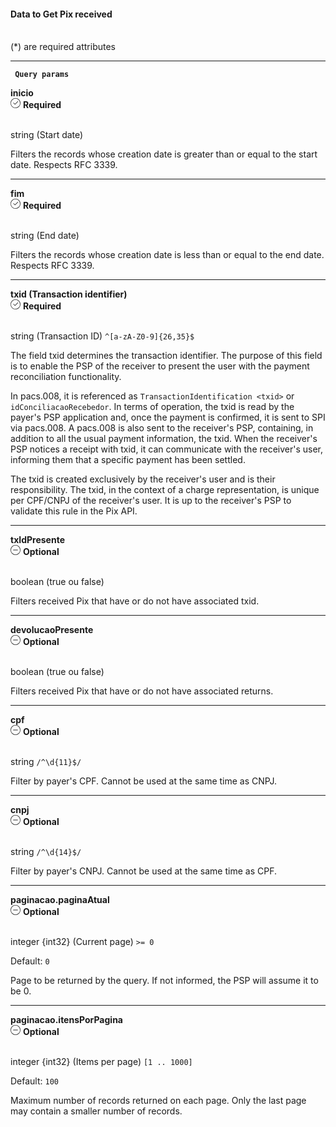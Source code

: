 <div>
<div className="espaco-1">

#### Data to Get Pix received
<br/>                                        
<div className="subtitulo">
(*) are required attributes
</div>
</div>


****

   <div>  
   <p><code><strong> Query params </code></strong></p>
          <div className="left">
           <b>inicio</b>   
          </div>
           <div className="right">
           <div className="obrigatorio">
             <svg id="check-circle" xmlns="http://www.w3.org/2000/svg" width="16" height="16" viewBox="0 0 16 16">
  <path id="Caminho_19146" data-name="Caminho 19146" d="M127.946,200a8,8,0,1,0,8,8A7.936,7.936,0,0,0,127.946,200Zm0,15.2a7.2,7.2,0,0,1-5.09-12.29,7.131,7.131,0,0,1,5.09-2.11,7.2,7.2,0,0,1,0,14.4Z" transform="translate(-119.946 -200)" fill="#2f2f2f"/>
  <path id="Caminho_19147" data-name="Caminho 19147" d="M127.964,211.4l-2.4-2.4a.4.4,0,0,1,.564-.565l2.115,2.115,4.234-4.234a.4.4,0,1,1,.569.57l-4.518,4.514a.393.393,0,0,1-.564,0Z" transform="translate(-121.046 -201.241)" fill="#2f2f2f"/>
</svg> 
              <b>Required</b>   
            </div>
          </div>
  </div>                                      

<br/>                                        
<div className="subtitulo"> 

string (Start date)
</div>

Filters the records whose creation date is greater than or equal to the start date. Respects RFC 3339.


****

   <div>  
          <div className="left">
           <b>fim</b>   
          </div>
           <div className="right">
           <div className="obrigatorio">
             <svg id="check-circle" xmlns="http://www.w3.org/2000/svg" width="16" height="16" viewBox="0 0 16 16">
  <path id="Caminho_19146" data-name="Caminho 19146" d="M127.946,200a8,8,0,1,0,8,8A7.936,7.936,0,0,0,127.946,200Zm0,15.2a7.2,7.2,0,0,1-5.09-12.29,7.131,7.131,0,0,1,5.09-2.11,7.2,7.2,0,0,1,0,14.4Z" transform="translate(-119.946 -200)" fill="#2f2f2f"/>
  <path id="Caminho_19147" data-name="Caminho 19147" d="M127.964,211.4l-2.4-2.4a.4.4,0,0,1,.564-.565l2.115,2.115,4.234-4.234a.4.4,0,1,1,.569.57l-4.518,4.514a.393.393,0,0,1-.564,0Z" transform="translate(-121.046 -201.241)" fill="#2f2f2f"/>
</svg> 
              <b>Required</b>   
            </div>
          </div>
  </div>                                      

<br/>                                        
<div className="subtitulo"> 

string (End date)
</div>

 Filters the records whose creation date is less than or equal to the end date. Respects RFC 3339.

****

   <div>  
          <div className="left">
           <b>txid (Transaction identifier)</b>   
          </div>
           <div className="right">
           <div className="obrigatorio">
             <svg id="check-circle" xmlns="http://www.w3.org/2000/svg" width="16" height="16" viewBox="0 0 16 16">
  <path id="Caminho_19146" data-name="Caminho 19146" d="M127.946,200a8,8,0,1,0,8,8A7.936,7.936,0,0,0,127.946,200Zm0,15.2a7.2,7.2,0,0,1-5.09-12.29,7.131,7.131,0,0,1,5.09-2.11,7.2,7.2,0,0,1,0,14.4Z" transform="translate(-119.946 -200)" fill="#2f2f2f"/>
  <path id="Caminho_19147" data-name="Caminho 19147" d="M127.964,211.4l-2.4-2.4a.4.4,0,0,1,.564-.565l2.115,2.115,4.234-4.234a.4.4,0,1,1,.569.57l-4.518,4.514a.393.393,0,0,1-.564,0Z" transform="translate(-121.046 -201.241)" fill="#2f2f2f"/>
</svg> 
              <b>Required</b>   
            </div>
          </div>
  </div>                                      

<br/>                                        
<div className="subtitulo"> 

string (Transaction ID) ``^[a-zA-Z0-9]{26,35}$``
</div>

The field txid determines the transaction identifier. The purpose of this field is to enable the PSP of the receiver to present the user with the payment reconciliation functionality. 

In pacs.008, it is referenced as ``TransactionIdentification <txid>`` or ``idConciliacaoRecebedor``. In terms of operation, the txid is read by the payer's PSP application and, once the payment is confirmed, it is sent to SPI via pacs.008. A pacs.008 is also sent to the receiver's PSP, containing, in addition to all the usual payment information, the txid. When the receiver's PSP notices a receipt with txid, it can communicate with the receiver's user, informing them that a specific payment has been settled. 

The txid is created exclusively by the receiver's user and is their responsibility. The txid, in the context of a charge representation, is unique per CPF/CNPJ of the receiver's user. It is up to the receiver's PSP to validate this rule in the Pix API.

****

   <div>  
           <div className="left">
           <b>txIdPresente</b>   
          </div>
           <div className="right">
           <div className="opcional">
            <svg id="minus-circle" xmlns="http://www.w3.org/2000/svg" width="16" height="16" viewBox="0 0 16 16">
  <path id="Caminho_19359" data-name="Caminho 19359" d="M728,200a8,8,0,1,0,8,8A8.009,8.009,0,0,0,728,200Zm0,15.2a7.2,7.2,0,1,1,7.2-7.2A7.208,7.208,0,0,1,728,215.2Z" transform="translate(-720 -200)" fill="#2f2f2f"/>
  <path id="Caminho_19360" data-name="Caminho 19360" d="M732.541,209.5H725.5a.4.4,0,1,0,0,.8h7.043a.4.4,0,0,0,0-.8Z" transform="translate(-721.02 -201.9)" fill="#2f2f2f"/>
</svg> 
              <b>Optional</b>   
            </div>
            </div>
          </div>
  </div>                                               

<br/>                                        
<div className="subtitulo"> 



boolean (true ou false)
</div>

Filters received Pix that have or do not have associated txid.

****

   <div>  
           <div className="left">
           <b>devolucaoPresente	</b>   
          </div>
           <div className="right">
           <div className="opcional">
            <svg id="minus-circle" xmlns="http://www.w3.org/2000/svg" width="16" height="16" viewBox="0 0 16 16">
  <path id="Caminho_19359" data-name="Caminho 19359" d="M728,200a8,8,0,1,0,8,8A8.009,8.009,0,0,0,728,200Zm0,15.2a7.2,7.2,0,1,1,7.2-7.2A7.208,7.208,0,0,1,728,215.2Z" transform="translate(-720 -200)" fill="#2f2f2f"/>
  <path id="Caminho_19360" data-name="Caminho 19360" d="M732.541,209.5H725.5a.4.4,0,1,0,0,.8h7.043a.4.4,0,0,0,0-.8Z" transform="translate(-721.02 -201.9)" fill="#2f2f2f"/>
</svg> 
              <b>Optional</b>   
            </div>
            </div>
          </div>
  </div>                                               

<br/>                                        
<div className="subtitulo"> 

boolean (true ou false)
</div>

Filters received Pix that have or do not have associated returns.

****

   <div>  
           <div className="left">
           <b>cpf</b>   
          </div>
           <div className="right">
           <div className="opcional">
            <svg id="minus-circle" xmlns="http://www.w3.org/2000/svg" width="16" height="16" viewBox="0 0 16 16">
  <path id="Caminho_19359" data-name="Caminho 19359" d="M728,200a8,8,0,1,0,8,8A8.009,8.009,0,0,0,728,200Zm0,15.2a7.2,7.2,0,1,1,7.2-7.2A7.208,7.208,0,0,1,728,215.2Z" transform="translate(-720 -200)" fill="#2f2f2f"/>
  <path id="Caminho_19360" data-name="Caminho 19360" d="M732.541,209.5H725.5a.4.4,0,1,0,0,.8h7.043a.4.4,0,0,0,0-.8Z" transform="translate(-721.02 -201.9)" fill="#2f2f2f"/>
</svg> 
              <b>Optional</b>   
            </div>
            </div>
          </div>
  </div>                                               

<br/>                                        
<div className="subtitulo"> 

string ``/^\d{11}$/``
</div>

 Filter by payer's CPF. Cannot be used at the same time as CNPJ.

****

   <div>  
           <div className="left">
           <b>cnpj</b>   
          </div>
           <div className="right">
           <div className="opcional">
            <svg id="minus-circle" xmlns="http://www.w3.org/2000/svg" width="16" height="16" viewBox="0 0 16 16">
  <path id="Caminho_19359" data-name="Caminho 19359" d="M728,200a8,8,0,1,0,8,8A8.009,8.009,0,0,0,728,200Zm0,15.2a7.2,7.2,0,1,1,7.2-7.2A7.208,7.208,0,0,1,728,215.2Z" transform="translate(-720 -200)" fill="#2f2f2f"/>
  <path id="Caminho_19360" data-name="Caminho 19360" d="M732.541,209.5H725.5a.4.4,0,1,0,0,.8h7.043a.4.4,0,0,0,0-.8Z" transform="translate(-721.02 -201.9)" fill="#2f2f2f"/>
</svg> 
              <b>Optional</b>   
            </div>
            </div>
          </div>
  </div>                                               

<br/>                                        
<div className="subtitulo"> 

string ``/^\d{14}$/``
</div>

Filter by payer's CNPJ. Cannot be used at the same time as CPF.


****

   <div>  
           <div className="left">
           <b>paginacao.paginaAtual	</b>   
          </div>
           <div className="right">
           <div className="opcional">
            <svg id="minus-circle" xmlns="http://www.w3.org/2000/svg" width="16" height="16" viewBox="0 0 16 16">
  <path id="Caminho_19359" data-name="Caminho 19359" d="M728,200a8,8,0,1,0,8,8A8.009,8.009,0,0,0,728,200Zm0,15.2a7.2,7.2,0,1,1,7.2-7.2A7.208,7.208,0,0,1,728,215.2Z" transform="translate(-720 -200)" fill="#2f2f2f"/>
  <path id="Caminho_19360" data-name="Caminho 19360" d="M732.541,209.5H725.5a.4.4,0,1,0,0,.8h7.043a.4.4,0,0,0,0-.8Z" transform="translate(-721.02 -201.9)" fill="#2f2f2f"/>
</svg> 
              <b>Optional</b>   
            </div>
            </div>
          </div>
  </div>                                               

<br/>                                        
<div className="subtitulo"> 

integer {int32} (Current page) ``>= 0``
</div>

  Default: ``0``
  
  Page to be returned by the query. If not informed, the PSP will assume it to be 0.

****

   <div>  
           <div className="left">
           <b>paginacao.itensPorPagina</b>   
          </div>
           <div className="right">
           <div className="opcional">
            <svg id="minus-circle" xmlns="http://www.w3.org/2000/svg" width="16" height="16" viewBox="0 0 16 16">
  <path id="Caminho_19359" data-name="Caminho 19359" d="M728,200a8,8,0,1,0,8,8A8.009,8.009,0,0,0,728,200Zm0,15.2a7.2,7.2,0,1,1,7.2-7.2A7.208,7.208,0,0,1,728,215.2Z" transform="translate(-720 -200)" fill="#2f2f2f"/>
  <path id="Caminho_19360" data-name="Caminho 19360" d="M732.541,209.5H725.5a.4.4,0,1,0,0,.8h7.043a.4.4,0,0,0,0-.8Z" transform="translate(-721.02 -201.9)" fill="#2f2f2f"/>
</svg> 
              <b>Optional</b>   
            </div>
            </div>
          </div>
  </div>                                               

<br/>                                        
<div className="subtitulo"> 

integer {int32} (Items per page)  ``[1 .. 1000]``
</div>

  Default: ``100``
  
  Maximum number of records returned on each page. Only the last page may contain a smaller number of records.


</div>
 

